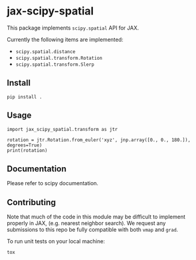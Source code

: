 # jax-scipy-spatial

This package implements `scipy.spatial` API for JAX.

Currently the following items are implemented:

- `scipy.spatial.distance`
- `scipy.spatial.transform.Rotation`
- `scipy.spatial.transform.Slerp`

## Install
```
pip install .
```

## Usage
```
import jax_scipy_spatial.transform as jtr

rotation = jtr.Rotation.from_euler('xyz', jnp.array([0., 0., 180.]), degrees=True)
print(rotation)
```

## Documentation
Please refer to scipy documentation.

## Contributing

Note that much of the code in this module may be difficult to implement
properly in JAX, (e.g. nearest neighbor search). We request any submissions to
this repo be fully compatible with both `vmap` and `grad`.

To run unit tests on your local machine:
```
tox
```
